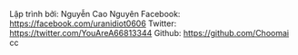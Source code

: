 Lập trình bởi: Nguyễn Cao Nguyên
Facebook: https://facebook.com/uranidiot0606
Twitter: https://twitter.com/YouAreA66813344
Github: https://github.com/Choomai
cc
